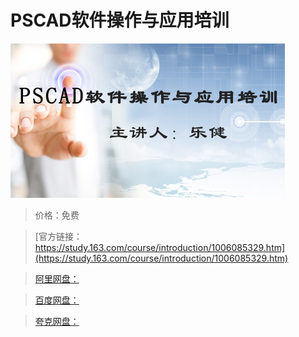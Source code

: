 # PSCAD软件操作与应用培训

![img](../../../assets/study163/free/d63097ba-62e9-490d-ba95-d281f95878e6.jpg)

> 价格：免费

> [官方链接：https://study.163.com/course/introduction/1006085329.htm](https://study.163.com/course/introduction/1006085329.htm)

> [阿里网盘：]()

> [百度网盘：]()

> [夸克网盘：]()
